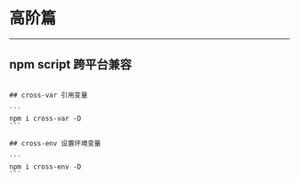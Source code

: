 # 高阶篇
---

## npm script 跨平台兼容

~~~

## cross-var 引用变量

```
npm i cross-var -D
```

## cross-env 设置环境变量

```
npm i cross-env -D
```

